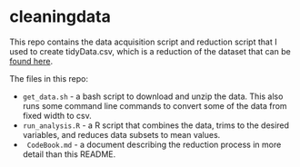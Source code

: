 cleaningdata
============

This repo contains the data acquisition script and reduction script that I used to create tidyData.csv, which is a reduction of the dataset that can be [found here](http://archive.ics.uci.edu/ml/datasets/Human+Activity+Recognition+Using+Smartphones).

The files in this repo: 
  * `get_data.sh` - a bash script to download and unzip the data. This also runs some command line commands to convert some of the data from fixed width to csv.
  * `run_analysis.R` - a R script that combines the data, trims to the desired variables, and reduces data subsets to mean values.
  * ` CodeBook.md` - a document describing the reduction process in more detail than this README.
  
